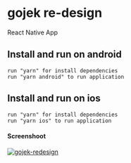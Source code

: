 # gojek re-design

React Native App

## Install and run on android
```
run "yarn" for install dependencies
run "yarn android" to run application
```

## Install and run on ios
```
run "yarn" for install dependencies
run "yarn ios" to run application
```

#### Screenshoot
<a href="https://ibb.co/R9fDjsw"><img src="https://i.ibb.co/1L1mzPW/gojek-redesign.png" alt="gojek-redesign" border="0"></a>